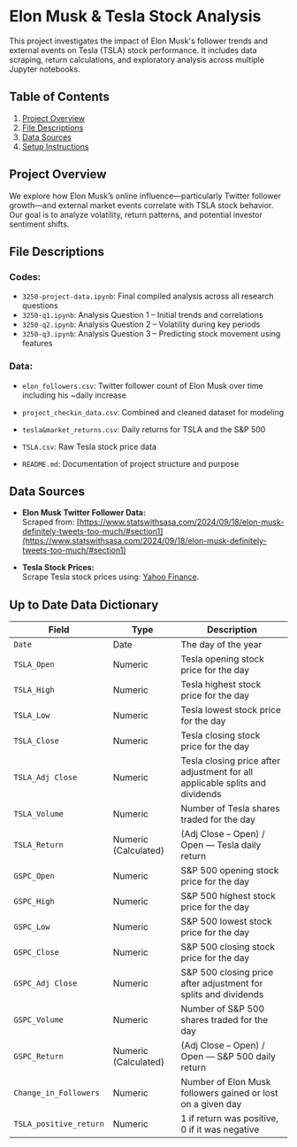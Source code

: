# Elon Musk & Tesla Stock Analysis

This project investigates the impact of Elon Musk's follower trends and external events on Tesla (TSLA) stock performance. It includes data scraping, return calculations, and exploratory analysis across multiple Jupyter notebooks.

## Table of Contents

1. [Project Overview](#project-overview)
2. [File Descriptions](#file-descriptions)
3. [Data Sources](#data-sources)
4. [Setup Instructions](#setup-instructions)

## Project Overview

We explore how Elon Musk’s online influence—particularly Twitter follower growth—and external market events correlate with TSLA stock behavior. Our goal is to analyze volatility, return patterns, and potential investor sentiment shifts.

## File Descriptions

### Codes:

- `3250-project-data.ipynb`: Final compiled analysis across all research questions
- `3250-q1.ipynb`: Analysis Question 1 – Initial trends and correlations
- `3250-q2.ipynb`: Analysis Question 2 – Volatility during key periods
- `3250-q3.ipynb`: Analysis Question 3 – Predicting stock movement using features

### Data:

- `elon_followers.csv`: Twitter follower count of Elon Musk over time including his ~daily increase
- `project_checkin_data.csv`: Combined and cleaned dataset for modeling
- `tesla&market_returns.csv`: Daily returns for TSLA and the S&P 500
- `TSLA.csv`: Raw Tesla stock price data

- `README.md`: Documentation of project structure and purpose

## Data Sources

- **Elon Musk Twitter Follower Data:**  
  Scraped from: [https://www.statswithsasa.com/2024/09/18/elon-musk-definitely-tweets-too-much/#section1](https://www.statswithsasa.com/2024/09/18/elon-musk-definitely-tweets-too-much/#section1)

- **Tesla Stock Prices:**  
  Scrape Tesla stock prices using: [Yahoo Finance](https://finance.yahoo.com/quote/TSLA/history).

## Up to Date Data Dictionary

| Field                  | Type                 | Description                                                                  |
| ---------------------- | -------------------- | ---------------------------------------------------------------------------- |
| `Date`                 | Date                 | The day of the year                                                          |
| `TSLA_Open`            | Numeric              | Tesla opening stock price for the day                                        |
| `TSLA_High`            | Numeric              | Tesla highest stock price for the day                                        |
| `TSLA_Low`             | Numeric              | Tesla lowest stock price for the day                                         |
| `TSLA_Close`           | Numeric              | Tesla closing stock price for the day                                        |
| `TSLA_Adj Close`       | Numeric              | Tesla closing price after adjustment for all applicable splits and dividends |
| `TSLA_Volume`          | Numeric              | Number of Tesla shares traded for the day                                    |
| `TSLA_Return`          | Numeric (Calculated) | (Adj Close – Open) / Open — Tesla daily return                               |
| `GSPC_Open`            | Numeric              | S&P 500 opening stock price for the day                                      |
| `GSPC_High`            | Numeric              | S&P 500 highest stock price for the day                                      |
| `GSPC_Low`             | Numeric              | S&P 500 lowest stock price for the day                                       |
| `GSPC_Close`           | Numeric              | S&P 500 closing stock price for the day                                      |
| `GSPC_Adj Close`       | Numeric              | S&P 500 closing price after adjustment for splits and dividends              |
| `GSPC_Volume`          | Numeric              | Number of S&P 500 shares traded for the day                                  |
| `GSPC_Return`          | Numeric (Calculated) | (Adj Close – Open) / Open — S&P 500 daily return                             |
| `Change_in_Followers`  | Numeric              | Number of Elon Musk followers gained or lost on a given day                  |
| `TSLA_positive_return` | Numeric              | 1 if return was positive, 0 if it was negative                               |
